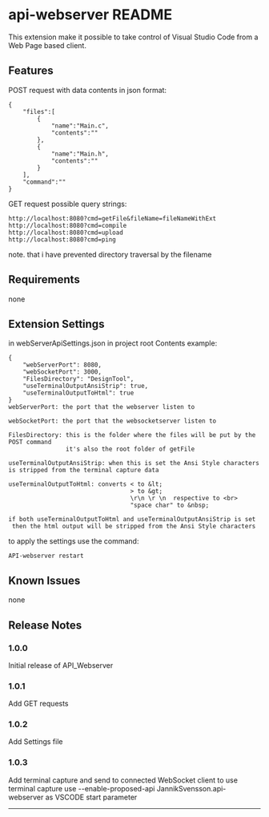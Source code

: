 # api-webserver README

This extension make it possible to take control of Visual Studio Code from a Web Page based client.


## Features

POST request with data contents in json format:
```
{
    "files":[
        {
            "name":"Main.c",
            "contents":""
        },
        {
            "name":"Main.h",
            "contents":""
        }
    ],
    "command":""
}
```
GET request
possible query strings:
```
http://localhost:8080?cmd=getFile&fileName=fileNameWithExt
http://localhost:8080?cmd=compile
http://localhost:8080?cmd=upload
http://localhost:8080?cmd=ping
```
note. that i have prevented directory traversal by the filename


## Requirements
none
## Extension Settings
in webServerApiSettings.json in project root
Contents example:
```
{
    "webServerPort": 8080,
    "webSocketPort": 3000,
    "FilesDirectory": "DesignTool",
    "useTerminalOutputAnsiStrip": true,
    "useTerminalOutputToHtml": true
}
webServerPort: the port that the webserver listen to

webSocketPort: the port that the websocketserver listen to

FilesDirectory: this is the folder where the files will be put by the POST command
                it's also the root folder of getFile

useTerminalOutputAnsiStrip: when this is set the Ansi Style characters is stripped from the terminal capture data

useTerminalOutputToHtml: converts < to &lt;
                                  > to &gt;
                                  \r\n \r \n  respective to <br>
                                  "space char" to &nbsp;

if both useTerminalOutputToHtml and useTerminalOutputAnsiStrip is set
 then the html output will be stripped from the Ansi Style characters
```		         

to apply the settings use the command:
```
API-webserver restart
```
## Known Issues
none
## Release Notes

### 1.0.0

Initial release of API_Webserver

### 1.0.1

Add GET requests

### 1.0.2

Add Settings file

### 1.0.3

Add terminal capture and send to connected WebSocket client
to use terminal capture use --enable-proposed-api JannikSvensson.api-webserver as VSCODE start parameter


-----------------------------------------------------------------------------------------------------------
<!---
### For more information

* [Visual Studio Code's Markdown Support](http://code.visualstudio.com/docs/languages/markdown)
 * [Markdown Syntax Reference](https://help.github.com/articles/markdown-basics/)

**Enjoy!**
 -->
